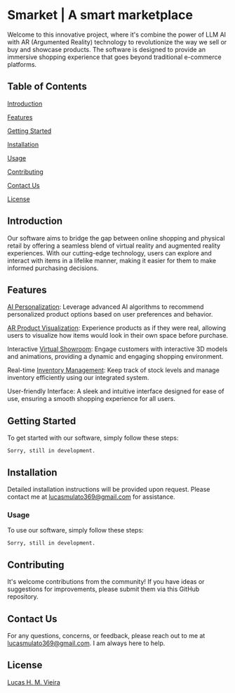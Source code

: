 # Smarket | A smart marketplace

Welcome to this innovative project, where it's combine the power of LLM AI with AR (Argumented Reality) technology to revolutionize the way we sell or buy and showcase products. The software is designed to provide an immersive shopping experience that goes beyond traditional e-commerce platforms.

## Table of Contents

[Introduction](https://github.com/lucasmulato/Smarket#Introduction)

[Features](https://github.com/lucasmulato/Smarket#Features)

[Getting Started](https://github.com/lucasmulato/Smarket#Getting%20Started)

[Installation](https://github.com/lucasmulato/Smarket#Installation)

[Usage](https://github.com/lucasmulato/Smarket#Usage)

[Contributing](https://github.com/lucasmulato/Smarket#Contributing)

[Contact Us](https://github.com/lucasmulato/Smarket#Contact%20Us)

[License](https://github.com/lucasmulato/Smarket#License)

## Introduction
Our software aims to bridge the gap between online shopping and physical retail by offering a seamless blend of virtual reality and augmented reality experiences. With our cutting-edge technology, users can explore and interact with items in a lifelike manner, making it easier for them to make informed purchasing decisions.

## Features
[AI Personalization](https://www.techtarget.com/searchenterpriseai/feature/8-examples-of-AI-personalization-across-industries): Leverage advanced AI algorithms to recommend personalized product options based on user preferences and behavior.

[AR Product Visualization](https://www.g2.com/categories/ar-visualization#learn-more): Experience products as if they were real, allowing users to visualize how items would look in their own space before purchase.

Interactive [Virtual Showroom](https://www.shopify.com/retail/digital-virtual-showroom): Engage customers with interactive 3D models and animations, providing a dynamic and engaging shopping environment.

Real-time [Inventory Management](https://www.shopify.com/retail/digital-virtual-showroom): Keep track of stock levels and manage inventory efficiently using our integrated system.

User-friendly Interface: A sleek and intuitive interface designed for ease of use, ensuring a smooth shopping experience for all users.

## Getting Started
To get started with our software, simply follow these steps:

```text
Sorry, still in development.
```

## Installation
Detailed installation instructions will be provided upon request. Please contact me at lucasmulato369@gmail.com for assistance.

### Usage
To use our software, simply follow these steps:

```text
Sorry, still in development.
```

## Contributing
It's welcome contributions from the community! If you have ideas or suggestions for improvements, please submit them via this GitHub repository.

## Contact Us
For any questions, concerns, or feedback, please reach out to me at lucasmulato369@gmail.com. I am always here to help.

## License
[Lucas H. M. Vieira](https://github.com/MinimalTechSolutions/Smarket/?tab=License-1-ov-file)
